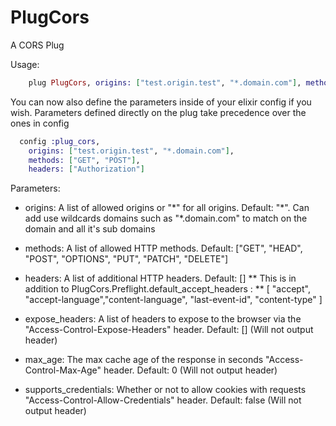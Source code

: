 PlugCors
========

A CORS Plug

Usage:

```elixir
    plug PlugCors, origins: ["test.origin.test", "*.domain.com"], methods: ["GET", "POST"], headers: ["Authorization"]
```


You can now also define the parameters inside of your elixir config if you wish. Parameters defined directly on the plug take precedence over the ones in config

```elixir
  config :plug_cors,
    origins: ["test.origin.test", "*.domain.com"],
    methods: ["GET", "POST"],
    headers: ["Authorization"]
```

Parameters:

* origins: A list of allowed origins or "\*" for all origins. Default: "\*". Can add use wildcards domains such as "*.domain.com" to match on the domain and all it's sub domains

* methods: A list of allowed HTTP methods. Default: ["GET", "HEAD", "POST", "OPTIONS", "PUT", "PATCH", "DELETE"]

* headers: A list of additional HTTP headers. Default: []
** This is in addition to PlugCors.Preflight.default_accept_headers  :
** [ "accept", "accept-language","content-language", "last-event-id", "content-type" ]

* expose_headers: A list of headers to expose to the browser via the "Access-Control-Expose-Headers" header. Default: [] (Will not output header)

* max_age: The max cache age of the response in seconds "Access-Control-Max-Age" header. Default: 0 (Will not output header)

* supports_credentials: Whether or not to allow cookies with requests "Access-Control-Allow-Credentials" header. Default: false (Will not output header)




